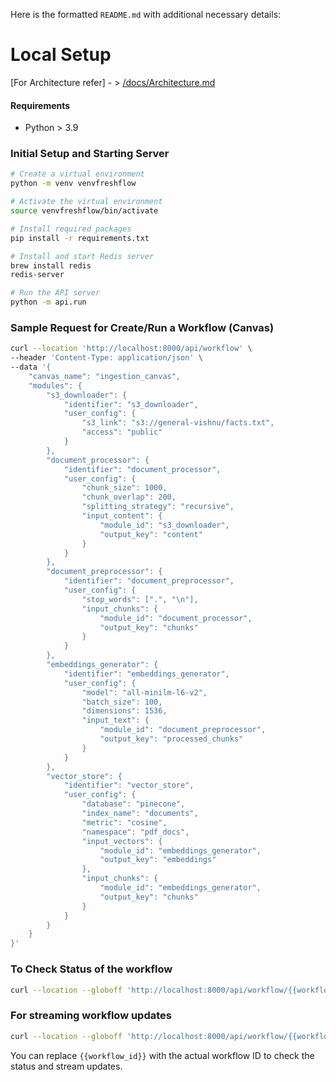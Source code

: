 Here is the formatted `README.md` with additional necessary details:

# Local Setup

[For Architecture refer] - > [/docs/Architecture.md](docs/Architecture.md)

#### Requirements

- Python > 3.9

### Initial Setup and Starting Server

```bash
# Create a virtual environment
python -m venv venvfreshflow

# Activate the virtual environment
source venvfreshflow/bin/activate

# Install required packages
pip install -r requirements.txt

# Install and start Redis server
brew install redis
redis-server

# Run the API server
python -m api.run
```

### Sample Request for Create/Run a Workflow (Canvas)

```bash
curl --location 'http://localhost:8000/api/workflow' \
--header 'Content-Type: application/json' \
--data '{
    "canvas_name": "ingestion_canvas",
    "modules": {
        "s3_downloader": {
            "identifier": "s3_downloader",
            "user_config": {
                "s3_link": "s3://general-vishnu/facts.txt",
                "access": "public"
            }
        },
        "document_processor": {
            "identifier": "document_processor",
            "user_config": {
                "chunk_size": 1000,
                "chunk_overlap": 200,
                "splitting_strategy": "recursive",
                "input_content": {
                    "module_id": "s3_downloader",
                    "output_key": "content"
                }
            }
        },
        "document_preprocessor": {
            "identifier": "document_preprocessor",
            "user_config": {
                "stop_words": [".", "\n"],
                "input_chunks": {
                    "module_id": "document_processor",
                    "output_key": "chunks"
                }
            }
        },
        "embeddings_generator": {
            "identifier": "embeddings_generator",
            "user_config": {
                "model": "all-minilm-l6-v2",
                "batch_size": 100,
                "dimensions": 1536,
                "input_text": {
                    "module_id": "document_preprocessor",
                    "output_key": "processed_chunks"
                }
            }
        },
        "vector_store": {
            "identifier": "vector_store",
            "user_config": {
                "database": "pinecone",
                "index_name": "documents",
                "metric": "cosine",
                "namespace": "pdf_docs",
                "input_vectors": {
                    "module_id": "embeddings_generator",
                    "output_key": "embeddings"
                },
                "input_chunks": {
                    "module_id": "embeddings_generator",
                    "output_key": "chunks"
                }
            }
        }
    }
}'
```

### To Check Status of the workflow

```bash
curl --location --globoff 'http://localhost:8000/api/workflow/{{workflow_id}}/status'
```

### For streaming workflow updates

```bash
curl --location --globoff 'http://localhost:8000/api/workflow/{{workflow_id}}/stream'
```

You can replace `{{workflow_id}}` with the actual workflow ID to check the status and stream updates.
